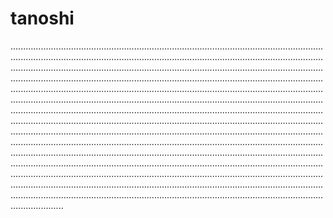 # tanoshi
.........................................................................................................................................................................................................................................................................................................................................................................................................................................................................................................................................................................................................................................................................................................................................................................................................................................................................................................................................................................................................................................................................................................................................................................................................................................................................................................................................................................................................................................................................................................................................................................................................................................................................................................................................................................................................................................................................................................................................................
